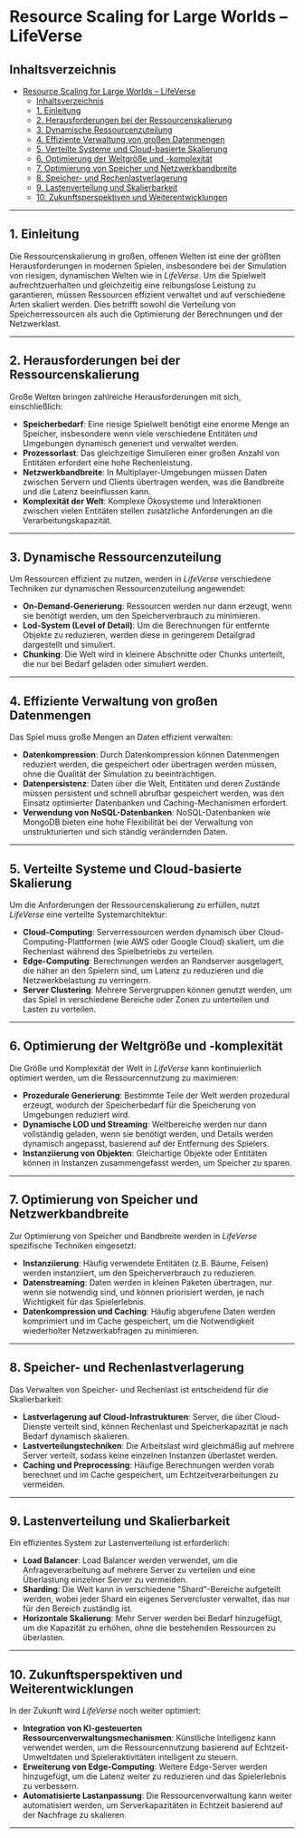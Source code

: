 # Resource Scaling for Large Worlds – LifeVerse

## Inhaltsverzeichnis

- [Resource Scaling for Large Worlds – LifeVerse](#resource-scaling-for-large-worlds--lifeverse)
  - [Inhaltsverzeichnis](#inhaltsverzeichnis)
  - [1. Einleitung](#1-einleitung)
  - [2. Herausforderungen bei der Ressourcenskalierung](#2-herausforderungen-bei-der-ressourcenskalierung)
  - [3. Dynamische Ressourcenzuteilung](#3-dynamische-ressourcenzuteilung)
  - [4. Effiziente Verwaltung von großen Datenmengen](#4-effiziente-verwaltung-von-großen-datenmengen)
  - [5. Verteilte Systeme und Cloud-basierte Skalierung](#5-verteilte-systeme-und-cloud-basierte-skalierung)
  - [6. Optimierung der Weltgröße und -komplexität](#6-optimierung-der-weltgröße-und--komplexität)
  - [7. Optimierung von Speicher und Netzwerkbandbreite](#7-optimierung-von-speicher-und-netzwerkbandbreite)
  - [8. Speicher- und Rechenlastverlagerung](#8-speicher--und-rechenlastverlagerung)
  - [9. Lastenverteilung und Skalierbarkeit](#9-lastenverteilung-und-skalierbarkeit)
  - [10. Zukunftsperspektiven und Weiterentwicklungen](#10-zukunftsperspektiven-und-weiterentwicklungen)

---

## 1. Einleitung

Die Ressourcenskalierung in großen, offenen Welten ist eine der größten Herausforderungen in modernen Spielen, insbesondere bei der Simulation von riesigen, dynamischen Welten wie in *LifeVerse*. Um die Spielwelt aufrechtzuerhalten und gleichzeitig eine reibungslose Leistung zu garantieren, müssen Ressourcen effizient verwaltet und auf verschiedene Arten skaliert werden. Dies betrifft sowohl die Verteilung von Speicherressourcen als auch die Optimierung der Berechnungen und der Netzwerklast.

---

## 2. Herausforderungen bei der Ressourcenskalierung

Große Welten bringen zahlreiche Herausforderungen mit sich, einschließlich:

- **Speicherbedarf**: Eine riesige Spielwelt benötigt eine enorme Menge an Speicher, insbesondere wenn viele verschiedene Entitäten und Umgebungen dynamisch generiert und verwaltet werden.
- **Prozessorlast**: Das gleichzeitige Simulieren einer großen Anzahl von Entitäten erfordert eine hohe Rechenleistung.
- **Netzwerkbandbreite**: In Multiplayer-Umgebungen müssen Daten zwischen Servern und Clients übertragen werden, was die Bandbreite und die Latenz beeinflussen kann.
- **Komplexität der Welt**: Komplexe Ökosysteme und Interaktionen zwischen vielen Entitäten stellen zusätzliche Anforderungen an die Verarbeitungskapazität.

---

## 3. Dynamische Ressourcenzuteilung

Um Ressourcen effizient zu nutzen, werden in *LifeVerse* verschiedene Techniken zur dynamischen Ressourcenzuteilung angewendet:

- **On-Demand-Generierung**: Ressourcen werden nur dann erzeugt, wenn sie benötigt werden, um den Speicherverbrauch zu minimieren.
- **Lod-System (Level of Detail)**: Um die Berechnungen für entfernte Objekte zu reduzieren, werden diese in geringerem Detailgrad dargestellt und simuliert.
- **Chunking**: Die Welt wird in kleinere Abschnitte oder Chunks unterteilt, die nur bei Bedarf geladen oder simuliert werden.

---

## 4. Effiziente Verwaltung von großen Datenmengen

Das Spiel muss große Mengen an Daten effizient verwalten:

- **Datenkompression**: Durch Datenkompression können Datenmengen reduziert werden, die gespeichert oder übertragen werden müssen, ohne die Qualität der Simulation zu beeinträchtigen.
- **Datenpersistenz**: Daten über die Welt, Entitäten und deren Zustände müssen persistent und schnell abrufbar gespeichert werden, was den Einsatz optimierter Datenbanken und Caching-Mechanismen erfordert.
- **Verwendung von NoSQL-Datenbanken**: NoSQL-Datenbanken wie MongoDB bieten eine hohe Flexibilität bei der Verwaltung von unstrukturierten und sich ständig verändernden Daten.

---

## 5. Verteilte Systeme und Cloud-basierte Skalierung

Um die Anforderungen der Ressourcenskalierung zu erfüllen, nutzt *LifeVerse* eine verteilte Systemarchitektur:

- **Cloud-Computing**: Serverressourcen werden dynamisch über Cloud-Computing-Plattformen (wie AWS oder Google Cloud) skaliert, um die Rechenlast während des Spielbetriebs zu verteilen.
- **Edge-Computing**: Berechnungen werden an Randserver ausgelagert, die näher an den Spielern sind, um Latenz zu reduzieren und die Netzwerkbelastung zu verringern.
- **Server Clustering**: Mehrere Servergruppen können genutzt werden, um das Spiel in verschiedene Bereiche oder Zonen zu unterteilen und Lasten zu verteilen.

---

## 6. Optimierung der Weltgröße und -komplexität

Die Größe und Komplexität der Welt in *LifeVerse* kann kontinuierlich optimiert werden, um die Ressourcennutzung zu maximieren:

- **Prozedurale Generierung**: Bestimmte Teile der Welt werden prozedural erzeugt, wodurch der Speicherbedarf für die Speicherung von Umgebungen reduziert wird.
- **Dynamische LOD und Streaming**: Weltbereiche werden nur dann vollständig geladen, wenn sie benötigt werden, und Details werden dynamisch angepasst, basierend auf der Entfernung des Spielers.
- **Instanziierung von Objekten**: Gleichartige Objekte oder Entitäten können in Instanzen zusammengefasst werden, um Speicher zu sparen.

---

## 7. Optimierung von Speicher und Netzwerkbandbreite

Zur Optimierung von Speicher und Bandbreite werden in *LifeVerse* spezifische Techniken eingesetzt:

- **Instanziierung**: Häufig verwendete Entitäten (z.B. Bäume, Felsen) werden instanziiert, um den Speicherverbrauch zu reduzieren.
- **Datenstreaming**: Daten werden in kleinen Paketen übertragen, nur wenn sie notwendig sind, und können priorisiert werden, je nach Wichtigkeit für das Spielerlebnis.
- **Datenkompression und Caching**: Häufig abgerufene Daten werden komprimiert und im Cache gespeichert, um die Notwendigkeit wiederholter Netzwerkabfragen zu minimieren.

---

## 8. Speicher- und Rechenlastverlagerung

Das Verwalten von Speicher- und Rechenlast ist entscheidend für die Skalierbarkeit:

- **Lastverlagerung auf Cloud-Infrastrukturen**: Server, die über Cloud-Dienste verteilt sind, können Rechenlast und Speicherkapazität je nach Bedarf dynamisch skalieren.
- **Lastverteilungstechniken**: Die Arbeitslast wird gleichmäßig auf mehrere Server verteilt, sodass keine einzelnen Instanzen überlastet werden.
- **Caching und Preprocessing**: Häufige Berechnungen werden vorab berechnet und im Cache gespeichert, um Echtzeitverarbeitungen zu vermeiden.

---

## 9. Lastenverteilung und Skalierbarkeit

Ein effizientes System zur Lastenverteilung ist erforderlich:

- **Load Balancer**: Load Balancer werden verwendet, um die Anfrageverarbeitung auf mehrere Server zu verteilen und eine Überlastung einzelner Server zu vermeiden.
- **Sharding**: Die Welt kann in verschiedene "Shard"-Bereiche aufgeteilt werden, wobei jeder Shard ein eigenes Servercluster verwaltet, das nur für den Bereich zuständig ist.
- **Horizontale Skalierung**: Mehr Server werden bei Bedarf hinzugefügt, um die Kapazität zu erhöhen, ohne die bestehenden Ressourcen zu überlasten.

---

## 10. Zukunftsperspektiven und Weiterentwicklungen

In der Zukunft wird *LifeVerse* noch weiter optimiert:

- **Integration von KI-gesteuerten Ressourcenverwaltungsmechanismen**: Künstliche Intelligenz kann verwendet werden, um die Ressourcennutzung basierend auf Echtzeit-Umweltdaten und Spieleraktivitäten intelligent zu steuern.
- **Erweiterung von Edge-Computing**: Weitere Edge-Server werden hinzugefügt, um die Latenz weiter zu reduzieren und das Spielerlebnis zu verbessern.
- **Automatisierte Lastanpassung**: Die Ressourcenverwaltung kann weiter automatisiert werden, um Serverkapazitäten in Echtzeit basierend auf der Nachfrage zu skalieren.

---
